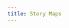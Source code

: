 ```yaml
---
title: Story Maps
---
```

<!DOCTYPE html>
<html>
<head>
    <link rel="stylesheet" href="https://unpkg.com/leaflet@1.7.1/dist/leaflet.css"/>
    <script src="https://unpkg.com/leaflet@1.7.1/dist/leaflet.js"></script>
</head>
<body>
    <div id='mapid' style='width: 1000px; height: 900px;'></div>
    <script>
        var mymap = L.map('mapid').setView([42.056149618988634, -87.67419127768129], 17);
        L.tileLayer('https://tile.jawg.io/jawg-light/{z}/{x}/{y}{r}.png?access-token=MUPZaQ4ir6DcWeBEV1Zey7W1daynrqNHxfli1AEB24fwWbYD4Wfof0iEMuVwZTbl', {}).addTo(mymap);
        mymap.attributionControl.addAttribution("<a href=\"https://www.jawg.io\" target=\"_blank\">&copy; Jawg</a> - <a href=\"https://www.openstreetmap.org\" target=\"_blank\">&copy; OpenStreetMap</a>&nbsp;contributors")
    </script>
</body>
</html>
